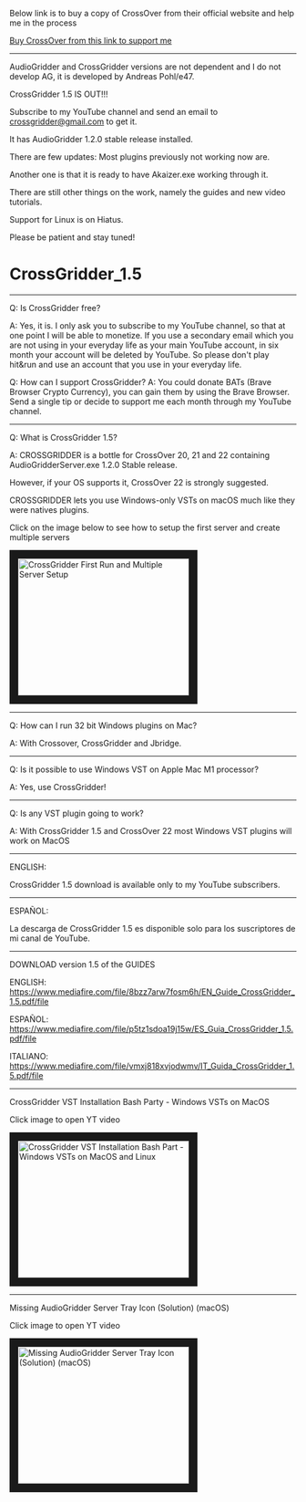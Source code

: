 Below link is to buy a copy of CrossOver from their official website and help me in the process

<a href="https://www.codeweavers.com/store?ad=1009">Buy CrossOver from this link to support me </a>

********************************************************************************************************

AudioGridder and CrossGridder versions are not dependent and I do not develop AG, it is developed by Andreas Pohl/e47.

CrossGridder 1.5 IS OUT!!! 

Subscribe to my YouTube channel and send an email to crossgridder@gmail.com to get it.

It has AudioGridder 1.2.0 stable release installed.

There are few updates: Most plugins previously not working now are.

Another one is that it is ready to have Akaizer.exe working through it.

There are still other things on the work, namely the guides and new video tutorials.

Support for Linux is on Hiatus.

Please be patient and stay tuned!

# CrossGridder_1.5

********************************************************************************************************
Q: Is CrossGridder free?

A: Yes, it is. I only ask you to subscribe to my YouTube channel, so that at one point I will be able to
monetize. 
If you use a secondary email which you are not using in your everyday life as your main YouTube account, 
in six month your account will be deleted by YouTube. So please don't play hit&run and use an account that 
you use in your everyday life.

Q: How can I support CrossGridder?
A: You could donate BATs (Brave Browser Crypto Currency), you can gain them by using the Brave Browser. 
Send a single tip or decide to support me each month through my YouTube channel. 

**********************************************************************************************************
Q: What is CrossGridder 1.5?

A: CROSSGRIDDER is a bottle for CrossOver 20, 21 and 22 containing AudioGridderServer.exe 1.2.0 Stable release.

However, if your OS supports it, CrossOver 22 is strongly suggested.

CROSSGRIDDER lets you use Windows-only VSTs on macOS much like they were natives plugins. 

Click on the image below to see how to setup 
the first server and create multiple servers 

<a href="http://www.youtube.com/watch?feature=player_embedded&v=4-9Rk6KpHL0
" target="_blank"><img src="http://img.youtube.com/vi/4-9Rk6KpHL0/0.jpg" 
alt="CrossGridder First Run and Multiple Server Setup" width="300" height="240" border="15" /></a>

********************************************************************************************************

Q: How can I run 32 bit Windows plugins on Mac? 

A: With Crossover, CrossGridder and Jbridge.

********************************************************************************************************

Q: Is it possible to use Windows VST on Apple Mac M1 processor? 

A: Yes, use CrossGridder!

********************************************************************************************************

Q: Is any VST plugin going to work? 

A: With CrossGridder 1.5 and CrossOver 22 most Windows VST plugins will work on MacOS

********************************************************************************************************

ENGLISH:

CrossGridder 1.5 download is available only to my YouTube subscribers.

********************************************************************************************************

ESPAÑOL:

La descarga de CrossGridder 1.5 es disponible solo para los suscriptores de mi canal de YouTube. 

********************************************************************************************************

DOWNLOAD version 1.5 of the GUIDES

ENGLISH: https://www.mediafire.com/file/8bzz7arw7fosm6h/EN_Guide_CrossGridder_1.5.pdf/file

ESPAÑOL: https://www.mediafire.com/file/p5tz1sdoa19j15w/ES_Guia_CrossGridder_1.5.pdf/file

ITALIANO: https://www.mediafire.com/file/vmxj818xvjodwmv/IT_Guida_CrossGridder_1.5.pdf/file
          
********************************************************************************************************
CrossGridder VST Installation Bash Party - Windows VSTs on MacOS

Click image to open YT video

<a href="http://www.youtube.com/watch?feature=player_embedded&v=pP4O43gaFVM
" target="_blank"><img src="http://img.youtube.com/vi/pP4O43gaFVM/0.jpg" 
alt="CrossGridder VST Installation Bash Part - Windows VSTs on MacOS and Linux" width="300" height="240" border="15" /></a>

********************************************************************************************************
Missing AudioGridder Server Tray Icon (Solution) (macOS)

Click image to open YT video

<a href="http://www.youtube.com/watch?feature=player_embedded&v=tWW7ufgHPjY
" target="_blank"><img src="http://img.youtube.com/vi/tWW7ufgHPjY/0.jpg" 
alt="Missing AudioGridder Server Tray Icon (Solution) (macOS)" width="300" height="240" border="15" /></a>


